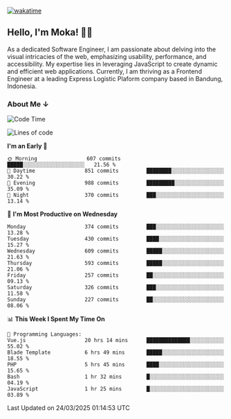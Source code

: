 [![wakatime](https://wakatime.com/badge/user/af9abd23-dba3-4dbe-973c-b045a9417a55.svg?style=social)](https://wakatime.com/@af9abd23-dba3-4dbe-973c-b045a9417a55)
## Hello, I'm Moka! 👋🏼


As a dedicated Software Engineer, I am passionate about delving into the visual intricacies of the web, emphasizing usability, performance, and accessibility. My expertise lies in leveraging JavaScript to create dynamic and efficient web applications. Currently, I am thriving as a Frontend Engineer at a leading Express Logistic Plaform company based in Bandung, Indonesia.

### About Me ↓

<!--START_SECTION:waka-->
![Code Time](http://img.shields.io/badge/Code%20Time-11%2C832%20hrs%2025%20mins-blue)

![Lines of code](https://img.shields.io/badge/From%20Hello%20World%20I%27ve%20Written-4.2%20million%20lines%20of%20code-blue)

**I'm an Early 🐤** 

```text
🌞 Morning                607 commits         █████░░░░░░░░░░░░░░░░░░░░   21.56 % 
🌆 Daytime                851 commits         ████████░░░░░░░░░░░░░░░░░   30.22 % 
🌃 Evening                988 commits         █████████░░░░░░░░░░░░░░░░   35.09 % 
🌙 Night                  370 commits         ███░░░░░░░░░░░░░░░░░░░░░░   13.14 % 
```
📅 **I'm Most Productive on Wednesday** 

```text
Monday                   374 commits         ███░░░░░░░░░░░░░░░░░░░░░░   13.28 % 
Tuesday                  430 commits         ████░░░░░░░░░░░░░░░░░░░░░   15.27 % 
Wednesday                609 commits         █████░░░░░░░░░░░░░░░░░░░░   21.63 % 
Thursday                 593 commits         █████░░░░░░░░░░░░░░░░░░░░   21.06 % 
Friday                   257 commits         ██░░░░░░░░░░░░░░░░░░░░░░░   09.13 % 
Saturday                 326 commits         ███░░░░░░░░░░░░░░░░░░░░░░   11.58 % 
Sunday                   227 commits         ██░░░░░░░░░░░░░░░░░░░░░░░   08.06 % 
```


📊 **This Week I Spent My Time On** 

```text
💬 Programming Languages: 
Vue.js                   20 hrs 14 mins      ██████████████░░░░░░░░░░░   55.02 % 
Blade Template           6 hrs 49 mins       █████░░░░░░░░░░░░░░░░░░░░   18.55 % 
PHP                      5 hrs 45 mins       ████░░░░░░░░░░░░░░░░░░░░░   15.65 % 
Bash                     1 hr 32 mins        █░░░░░░░░░░░░░░░░░░░░░░░░   04.19 % 
JavaScript               1 hr 25 mins        █░░░░░░░░░░░░░░░░░░░░░░░░   03.89 % 
```


 Last Updated on 24/03/2025 01:14:53 UTC
<!--END_SECTION:waka-->
